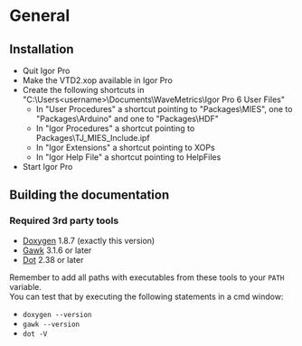 # General

## Installation

* Quit Igor Pro
* Make the VTD2.xop available in Igor Pro
* Create the following shortcuts in "C:\Users\<username>\Documents\WaveMetrics\Igor Pro 6 User Files"
  * In "User Procedures" a shortcut pointing to "Packages\MIES", one to "Packages\Arduino" and one to "Packages\HDF"
  * In "Igor Procedures" a shortcut pointing to Packages\TJ_MIES_Include.ipf
  * In "Igor Extensions" a shortcut pointing to XOPs
  * In "Igor Help File"  a shortcut pointing to HelpFiles
* Start Igor Pro

## Building the documentation

### Required 3rd party tools
* [Doxygen](http://doxygen.org) 1.8.7 (exactly this version)
* [Gawk](http://gnuwin32.sourceforge.net/packages/gawk.htm) 3.1.6 or later
* [Dot](http://www.graphviz.org) 2.38 or later

Remember to add all paths with executables from these tools to your `PATH` variable.<br>
You can test that by executing the following statements in a cmd window:

* `doxygen --version`
* `gawk --version`
* `dot -V`
